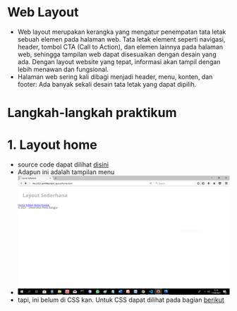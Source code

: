 # Web Layout
- Web layout merupakan kerangka yang mengatur penempatan tata letak sebuah elemen pada halaman web. Tata letak element seperti navigasi, header, tombol CTA (Call to Action), dan elemen lainnya pada halaman web, sehingga tampilan web dapat disesuaikan dengan desain yang ada. Dengan layout website yang tepat, informasi akan tampil dengan lebih menawan dan fungsional.
- Halaman web sering kali dibagi menjadi header, menu, konten, dan footer: Ada banyak sekali desain tata letak yang dapat dipilih.

# Langkah-langkah praktikum
# 1. Layout home
- source code dapat dilihat [disini](https://github.com/aditya-sultan/Lab4Web/blob/master/lab4_layout/home.html)
- Adapun ini adalah tampilan menu
- ![](https://github.com/aditya-sultan/Lab4Web/blob/master/Screenshoot/Capture(7).PNG)
- tapi, ini belum di CSS kan. Untuk CSS dapat dilihat pada bagian [berikut](https://github.com/aditya-sultan/Lab4Web/blob/master/lab4_layout/style.css)
